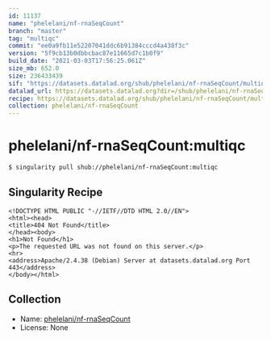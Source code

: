 ```yaml
---
id: 11137
name: "phelelani/nf-rnaSeqCount"
branch: "master"
tag: "multiqc"
commit: "ee0a9fb11e52207041ddc6b91384cccd4a438f3c"
version: "5f9cb13b0dbbcbac87e11665d7c1b0f9"
build_date: "2021-03-03T17:56:25.061Z"
size_mb: 652.0
size: 236433439
sif: "https://datasets.datalad.org/shub/phelelani/nf-rnaSeqCount/multiqc/2021-03-03-ee0a9fb1-5f9cb13b/5f9cb13b0dbbcbac87e11665d7c1b0f9.sif"
datalad_url: https://datasets.datalad.org?dir=/shub/phelelani/nf-rnaSeqCount/multiqc/2021-03-03-ee0a9fb1-5f9cb13b/
recipe: https://datasets.datalad.org/shub/phelelani/nf-rnaSeqCount/multiqc/2021-03-03-ee0a9fb1-5f9cb13b/Singularity
collection: phelelani/nf-rnaSeqCount
---
```


# phelelani/nf-rnaSeqCount:multiqc

```bash
$ singularity pull shub://phelelani/nf-rnaSeqCount:multiqc
```

## Singularity Recipe

```singularity
<!DOCTYPE HTML PUBLIC "-//IETF//DTD HTML 2.0//EN">
<html><head>
<title>404 Not Found</title>
</head><body>
<h1>Not Found</h1>
<p>The requested URL was not found on this server.</p>
<hr>
<address>Apache/2.4.38 (Debian) Server at datasets.datalad.org Port 443</address>
</body></html>
```

## Collection

 - Name: [phelelani/nf-rnaSeqCount](https://github.com/phelelani/nf-rnaSeqCount)
 - License: None

